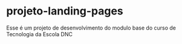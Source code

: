 # projeto-landing-pages
Esse é um projeto de desenvolvimento do modulo base do curso de Tecnologia da Escola DNC
